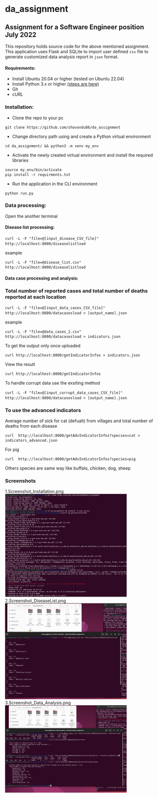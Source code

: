# da_assignment
## Assignment for a Software Engineer position July 2022
This repository holds source code for the above mentioned assignment. This application uses Flask and SQLite to import user defined ```csv``` file to generate customized data analysis report in ```json``` format. 

#### Requirements:

* Install Ubuntu 20.04 or higher (tested on Ubuntu 22.04)
* Install Python 3.x or higher [(steps are here)](https://www.digitalocean.com/community/tutorials/how-to-install-python-3-and-set-up-a-programming-environment-on-ubuntu-22-04/)  
* Git
* cURL

### Installation:
* Clone the repo to your pc <br />
```
git clone https://github.com/shovondu86/da_assignment
```
* Change directory path using and create a Python virtual environment
```
cd da_assignment/ && python3 -m venv my_env
```
* Activate the newly created virtual environment and install the required libraries 
```
source my_env/bin/activate
pip install -r requirments.txt
```
* Run the application in the CLI environment
```
python run.py
```


### Data processing:
Open the another terminal 
#### Disease list processing:

`curl -L -F "file=@[input_disease_CSV_file]" http://localhost:8000/diseaselistload`

example
```
curl -L -F "file=@disease_list.csv" http://localhost:8000/diseaselistload 
```

#### Data case processing and analysis:
### Total number of reported cases and total number of deaths reported at each location

`curl -L -F "file=@[input_data_cases_CSV_file]" http://localhost:8000/datacasesload > [output_name].json`

example
```
curl -L -F "file=@data_cases_2.csv" http://localhost:8000/datacasesload > indicators.json
```
To get the output only once uploaded
```
curl http://localhost:8000/getIndicatorInfos > indicators.json
```
View the result
```
curl http://localhost:8000/getIndicatorInfos
```
To handle corrupt data use the exsiting method

`curl -L -F "file=@[input_corrupt_data_cases_CSV_file]" http://localhost:8000/datacasesload > [output_name].json`


### To use the advanced indicators
Average number of sick for cat (defualt) from villages and total number of deaths from each disease 
```
curl  http://localhost:8000/getAdvIndicatorInfos?species=cat > indicators_advanced.json
```
For pig
```
curl  http://localhost:8000/getAdvIndicatorInfos?species=pig
```
Others species are same way like
buffalo,
chicken,
dog,
sheep

### Screenshots 

1.Screenshot_Installation.png <br/>
<img src="https://github.com/shovondu86/da_assignment/blob/main/Screenshot/1.Screenshot_Installation.png" width="400"/><br/>
2.Screenshot_DiseaseList.png <br/>
<img src="https://github.com/shovondu86/da_assignment/blob/main/Screenshot/2.Screenshot_DiseaseList.png" width="400"/><br/>
3.Screenshot_Data_Analysis.png <br/>
<img src="https://github.com/shovondu86/da_assignment/blob/main/Screenshot/3.Screenshot_Data_Analysis.png" width="400"/>


